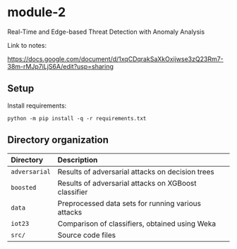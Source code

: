 # module-2

Real-Time and Edge-based Threat Detection with Anomaly Analysis

Link to notes:

<https://docs.google.com/document/d/1xqCDqrakSaXkOxijwse3zQ23Rm7-38m-rMJp7iLjS6A/edit?usp=sharing>

## Setup

Install requirements:

```text
python -m pip install -q -r requirements.txt
```

## Directory organization

| Directory | Description |
|:----------|:------------|
| `adversarial` | Results of adversarial attacks on decision trees |
| `boosted`     | Results of adversarial attacks on XGBoost classifier |
| `data`        | Preprocessed data sets for running various attacks |
| `iot23`       | Comparison of classifiers, obtained using Weka |
| `src/`        | Source code files |
